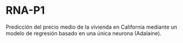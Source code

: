 # RNA-P1
Predicción del precio medio de la vivienda en California mediante un modelo de regresión basado en una única neurona (Adalaine).
